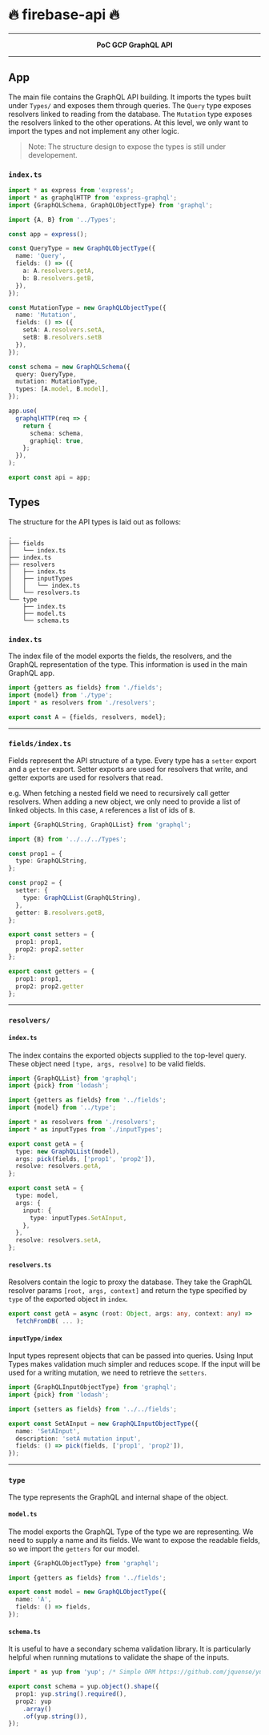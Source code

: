 # 🔥 firebase-api 🔥

---

<p align="center"><b>PoC GCP GraphQL API</b></p>

---

## App
The main file contains the GraphQL API building. It imports the types built under `Types/` and exposes them through queries.
The `Query` type exposes resolvers linked to reading from the database. The `Mutation` type exposes the resolvers linked to the other operations. At this level, we only want to import the types and not implement any other logic.

> Note: The structure design to expose the types is still under developement.

### `index.ts`

```ts
import * as express from 'express';
import * as graphqlHTTP from 'express-graphql';
import {GraphQLSchema, GraphQLObjectType} from 'graphql';

import {A, B} from '../Types';

const app = express();

const QueryType = new GraphQLObjectType({
  name: 'Query',
  fields: () => ({
    a: A.resolvers.getA,
    b: B.resolvers.getB,
  }),
});

const MutationType = new GraphQLObjectType({
  name: 'Mutation',
  fields: () => ({
    setA: A.resolvers.setA,
    setB: B.resolvers.setB
  }),
});

const schema = new GraphQLSchema({
  query: QueryType,
  mutation: MutationType,
  types: [A.model, B.model],
});

app.use(
  graphqlHTTP(req => {
    return {
      schema: schema,
      graphiql: true,
    };
  }),
);

export const api = app;
```

## Types

The structure for the API types is laid out as follows:

```
.
├── fields
│   └── index.ts
├── index.ts
├── resolvers
│   ├── index.ts
│   ├── inputTypes
│   │   └── index.ts
│   └── resolvers.ts
└── type
    ├── index.ts
    ├── model.ts
    └── schema.ts
```

### `index.ts`
The index file of the model exports the fields, the resolvers, and the GraphQL representation of the type. This information
is used in the main GraphQL app.

```ts
import {getters as fields} from './fields';
import {model} from './type';
import * as resolvers from './resolvers';

export const A = {fields, resolvers, model};
```

---

### `fields/index.ts`

Fields represent the API structure of a type. Every type has a `setter` export and a `getter` export.
Setter exports are used for resolvers that write, and getter exports are used for resolvers that read.

e.g. When fetching a nested field we need to recursively call getter resolvers. When adding a new object,
we only need to provide a list of linked objects. In this case, `A` references a list of ids of `B`.

```ts
import {GraphQLString, GraphQLList} from 'graphql';

import {B} from '../../../Types';

const prop1 = {
  type: GraphQLString,
};

const prop2 = {
  setter: {
    type: GraphQLList(GraphQLString),
  },
  getter: B.resolvers.getB,
};

export const setters = {
  prop1: prop1,
  prop2: prop2.setter
};

export const getters = {
  prop1: prop1,
  prop2: prop2.getter
};

```

---

### `resolvers/`
#### `index.ts`

The index contains the exported objects supplied to the top-level query. These object need `[type, args, resolve]` to be valid fields.

```ts
import {GraphQLList} from 'graphql';
import {pick} from 'lodash';

import {getters as fields} from '../fields';
import {model} from '../type';

import * as resolvers from './resolvers';
import * as inputTypes from './inputTypes';

export const getA = {
  type: new GraphQLList(model),
  args: pick(fields, ['prop1', 'prop2']),
  resolve: resolvers.getA,
};

export const setA = {
  type: model,
  args: {
    input: {
      type: inputTypes.SetAInput,
    },
  },
  resolve: resolvers.setA,
};
```

#### `resolvers.ts`
Resolvers contain the logic to proxy the database. They take the GraphQL resolver params `[root, args, context]`
and return the type specified by `type` of the exported object in `index`.

```ts
export const getA = async (root: Object, args: any, context: any) =>
  fetchFromDB( ... );
```

#### `inputType/index`
Input types represent objects that can be passed into queries. Using Input Types makes validation much simpler and reduces scope.
If the input will be used for a writing mutation, we need to retrieve the `setters`.

```ts
import {GraphQLInputObjectType} from 'graphql';
import {pick} from 'lodash';

import {setters as fields} from '../../fields';

export const SetAInput = new GraphQLInputObjectType({
  name: 'SetAInput',
  description: 'setA mutation input',
  fields: () => pick(fields, ['prop1', 'prop2']),
});
```

---

### `type`
The type represents the GraphQL and internal shape of the object.

#### `model.ts`
The model exports the GraphQL Type of the type we are representing. We need to supply a name and its fields. We want to expose
the readable fields, so we import the `getters` for our model.

```ts
import {GraphQLObjectType} from 'graphql';

import {getters as fields} from '../fields';

export const model = new GraphQLObjectType({
  name: 'A',
  fields: () => fields,
});
```

#### `schema.ts`
It is useful to have a secondary schema validation library.
It is particularly helpful when running mutations to validate the shape of the inputs.

```ts
import * as yup from 'yup'; /* Simple ORM https://github.com/jquense/yup */

export const schema = yup.object().shape({
  prop1: yup.string().required(),
  prop2: yup
    .array()
    .of(yup.string()),
});
```
